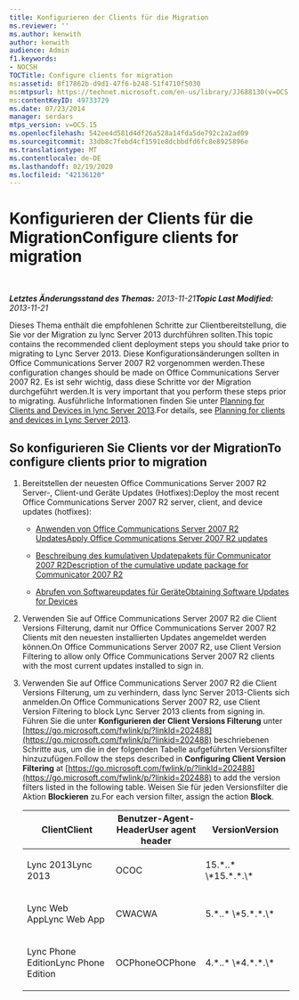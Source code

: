 ```yaml
---
title: Konfigurieren der Clients für die Migration
ms.reviewer: ''
ms.author: kenwith
author: kenwith
audience: Admin
f1.keywords:
- NOCSH
TOCTitle: Configure clients for migration
ms:assetid: 8f17862b-d9d1-47f6-b248-51f4710f5030
ms:mtpsurl: https://technet.microsoft.com/en-us/library/JJ688130(v=OCS.15)
ms:contentKeyID: 49733729
ms.date: 07/23/2014
manager: serdars
mtps_version: v=OCS.15
ms.openlocfilehash: 542ee4d581d4df26a528a14fda5de792c2a2ad09
ms.sourcegitcommit: 33db8c7febd4cf1591e8dcbbdfd6fc8e8925896e
ms.translationtype: MT
ms.contentlocale: de-DE
ms.lasthandoff: 02/19/2020
ms.locfileid: "42136120"
---
```

<div data-xmlns="http://www.w3.org/1999/xhtml">

<div class="topic" data-xmlns="http://www.w3.org/1999/xhtml" data-msxsl="urn:schemas-microsoft-com:xslt" data-cs="http://msdn.microsoft.com/">

<div data-asp="https://msdn2.microsoft.com/asp">

# <a name="configure-clients-for-migration"></a><span data-ttu-id="bcfeb-102">Konfigurieren der Clients für die Migration</span><span class="sxs-lookup"><span data-stu-id="bcfeb-102">Configure clients for migration</span></span>

</div>

<div id="mainSection">

<div id="mainBody">

<span> </span>

<span data-ttu-id="bcfeb-103">_**Letztes Änderungsstand des Themas:** 2013-11-21_</span><span class="sxs-lookup"><span data-stu-id="bcfeb-103">_**Topic Last Modified:** 2013-11-21_</span></span>

<span data-ttu-id="bcfeb-104">Dieses Thema enthält die empfohlenen Schritte zur Clientbereitstellung, die Sie vor der Migration zu lync Server 2013 durchführen sollten.</span><span class="sxs-lookup"><span data-stu-id="bcfeb-104">This topic contains the recommended client deployment steps you should take prior to migrating to Lync Server 2013.</span></span> <span data-ttu-id="bcfeb-105">Diese Konfigurationsänderungen sollten in Office Communications Server 2007 R2 vorgenommen werden.</span><span class="sxs-lookup"><span data-stu-id="bcfeb-105">These configuration changes should be made on Office Communications Server 2007 R2.</span></span> <span data-ttu-id="bcfeb-106">Es ist sehr wichtig, dass diese Schritte vor der Migration durchgeführt werden.</span><span class="sxs-lookup"><span data-stu-id="bcfeb-106">It is very important that you perform these steps prior to migrating.</span></span> <span data-ttu-id="bcfeb-107">Ausführliche Informationen finden Sie unter [Planning for Clients and Devices in lync Server 2013](lync-server-2013-planning-for-clients-and-devices.md).</span><span class="sxs-lookup"><span data-stu-id="bcfeb-107">For details, see [Planning for clients and devices in Lync Server 2013](lync-server-2013-planning-for-clients-and-devices.md).</span></span>

<div>

## <a name="to-configure-clients-prior-to-migration"></a><span data-ttu-id="bcfeb-108">So konfigurieren Sie Clients vor der Migration</span><span class="sxs-lookup"><span data-stu-id="bcfeb-108">To configure clients prior to migration</span></span>

1.  <span data-ttu-id="bcfeb-109">Bereitstellen der neuesten Office Communications Server 2007 R2 Server-, Client-und Geräte Updates (Hotfixes):</span><span class="sxs-lookup"><span data-stu-id="bcfeb-109">Deploy the most recent Office Communications Server 2007 R2 server, client, and device updates (hotfixes):</span></span>
    
      - [<span data-ttu-id="bcfeb-110">Anwenden von Office Communications Server 2007 R2 Updates</span><span class="sxs-lookup"><span data-stu-id="bcfeb-110">Apply Office Communications Server 2007 R2 updates</span></span>](apply-office-communications-server-2007-r2-updates.md)
    
      - [<span data-ttu-id="bcfeb-111">Beschreibung des kumulativen Updatepakets für Communicator 2007 R2</span><span class="sxs-lookup"><span data-stu-id="bcfeb-111">Description of the cumulative update package for Communicator 2007 R2</span></span>](https://go.microsoft.com/fwlink/p/?linkid=335808)
    
      - [<span data-ttu-id="bcfeb-112">Abrufen von Softwareupdates für Geräte</span><span class="sxs-lookup"><span data-stu-id="bcfeb-112">Obtaining Software Updates for Devices</span></span>](https://go.microsoft.com/fwlink/?linkid=335809)

2.  <span data-ttu-id="bcfeb-113">Verwenden Sie auf Office Communications Server 2007 R2 die Client Versions Filterung, damit nur Office Communications Server 2007 R2 Clients mit den neuesten installierten Updates angemeldet werden können.</span><span class="sxs-lookup"><span data-stu-id="bcfeb-113">On Office Communications Server 2007 R2, use Client Version Filtering to allow only Office Communications Server 2007 R2 clients with the most current updates installed to sign in.</span></span>

3.  <span data-ttu-id="bcfeb-114">Verwenden Sie auf Office Communications Server 2007 R2 die Client Versions Filterung, um zu verhindern, dass lync Server 2013-Clients sich anmelden.</span><span class="sxs-lookup"><span data-stu-id="bcfeb-114">On Office Communications Server 2007 R2, use Client Version Filtering to block Lync Server 2013 clients from signing in.</span></span> <span data-ttu-id="bcfeb-115">Führen Sie die unter **Konfigurieren der Client Versions Filterung** unter [https://go.microsoft.com/fwlink/p/?linkId=202488](https://go.microsoft.com/fwlink/p/?linkid=202488) beschriebenen Schritte aus, um die in der folgenden Tabelle aufgeführten Versionsfilter hinzuzufügen.</span><span class="sxs-lookup"><span data-stu-id="bcfeb-115">Follow the steps described in **Configuring Client Version Filtering** at [https://go.microsoft.com/fwlink/p/?linkId=202488](https://go.microsoft.com/fwlink/p/?linkid=202488) to add the version filters listed in the following table.</span></span> <span data-ttu-id="bcfeb-116">Weisen Sie für jeden Versionsfilter die Aktion **Blockieren** zu.</span><span class="sxs-lookup"><span data-stu-id="bcfeb-116">For each version filter, assign the action **Block**.</span></span>
    
    
    <table>
    <colgroup>
    <col style="width: 33%" />
    <col style="width: 33%" />
    <col style="width: 33%" />
    </colgroup>
    <thead>
    <tr class="header">
    <th><span data-ttu-id="bcfeb-117">Client</span><span class="sxs-lookup"><span data-stu-id="bcfeb-117">Client</span></span></th>
    <th><span data-ttu-id="bcfeb-118">Benutzer-Agent-Header</span><span class="sxs-lookup"><span data-stu-id="bcfeb-118">User agent header</span></span></th>
    <th><span data-ttu-id="bcfeb-119">Version</span><span class="sxs-lookup"><span data-stu-id="bcfeb-119">Version</span></span></th>
    </tr>
    </thead>
    <tbody>
    <tr class="odd">
    <td><p><span data-ttu-id="bcfeb-120">Lync 2013</span><span class="sxs-lookup"><span data-stu-id="bcfeb-120">Lync 2013</span></span></p></td>
    <td><p><span data-ttu-id="bcfeb-121">OC</span><span class="sxs-lookup"><span data-stu-id="bcfeb-121">OC</span></span></p></td>
    <td><p><span data-ttu-id="bcfeb-122">15.*..* \*</span><span class="sxs-lookup"><span data-stu-id="bcfeb-122">15.*.*.\*</span></span></p></td>
    </tr>
    <tr class="even">
    <td><p><span data-ttu-id="bcfeb-123">Lync Web App</span><span class="sxs-lookup"><span data-stu-id="bcfeb-123">Lync Web App</span></span></p></td>
    <td><p><span data-ttu-id="bcfeb-124">CWA</span><span class="sxs-lookup"><span data-stu-id="bcfeb-124">CWA</span></span></p></td>
    <td><p><span data-ttu-id="bcfeb-125">5.*..* \*</span><span class="sxs-lookup"><span data-stu-id="bcfeb-125">5.*.*.\*</span></span></p></td>
    </tr>
    <tr class="odd">
    <td><p><span data-ttu-id="bcfeb-126">Lync Phone Edition</span><span class="sxs-lookup"><span data-stu-id="bcfeb-126">Lync Phone Edition</span></span></p></td>
    <td><p><span data-ttu-id="bcfeb-127">OCPhone</span><span class="sxs-lookup"><span data-stu-id="bcfeb-127">OCPhone</span></span></p></td>
    <td><p><span data-ttu-id="bcfeb-128">4.*..* \*</span><span class="sxs-lookup"><span data-stu-id="bcfeb-128">4.*.*.\*</span></span></p></td>
    </tr>
    </tbody>
    </table>


</div>

</div>

<span> </span>

</div>

</div>

</div>


